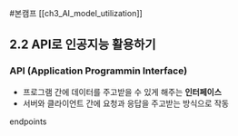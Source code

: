 #본캠프 [[ch3_AI_model_utilization]]

## 2.2 API로 인공지능 활용하기
### API (Application Programmin Interface)
- 프로그램 간에 데이터를 주고받을 수 있게 해주는 **인터페이스**
- 서버와 클라이언트 간에 요청과 응답을 주고받는 방식으로 작동

endpoints